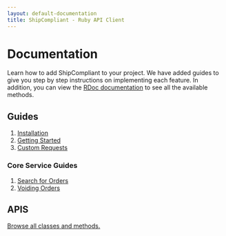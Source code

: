 ```yaml
---
layout: default-documentation
title: ShipCompliant - Ruby API Client
---
```


# Documentation

Learn how to add ShipCompliant to your project. We have added guides to give you
step by step instructions on implementing each feature. In addition, you can
view the [RDoc documentation][rdoc] to see all the available methods.

## Guides

1. [Installation](./installation.html)
2. [Getting Started](./getting-started.html)
3. [Custom Requests](./custom-requests.html)

### Core Service Guides

1. [Search for Orders](./search_sales_orders.html)
1. [Voiding Orders](./void_sales_order.html)

## APIS
[Browse all classes and methods.][rdoc]

[rdoc]: ../rdoc
